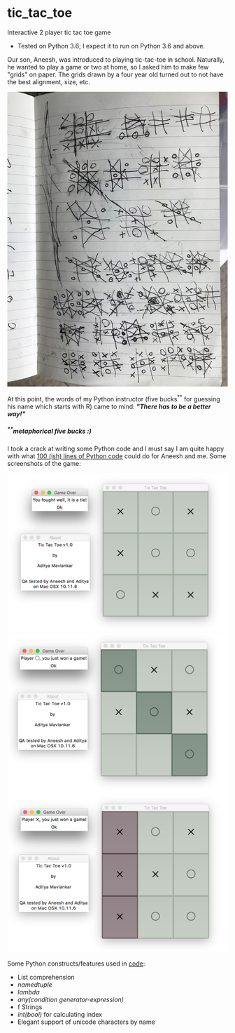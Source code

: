 # tic_tac_toe
Interactive 2 player tic tac toe game

* Tested on Python 3.6; I expect it to run on Python 3.6 and above.

Our son, Aneesh, was introduced to playing tic-tac-toe in school. Naturally, he wanted to play a game or two at home, so I asked him to make few "grids" on paper. The grids drawn by a four year old turned out to not have the best alignment, size, etc. 

![alt text](images/aneeshNotebook.jpg)

At this point, the words of my Python instructor (five bucks<sup>**</sup> for guessing his name which starts with R) came to mind: **_"There has to be a better way!"_**

##### <sup>**</sup>metaphorical five bucks :)

I took a crack at writing some Python code and I must say I am quite happy with what [100 (ish) lines of Python code](./tic_tac_toe_concise.py) could do for Aneesh and me. Some screenshots of the game:

![alt text](images/tie.png)
![alt text](images/win_o.png)
![alt text](images/win_x.png)

Some Python constructs/features used in [code](./tic_tac_toe_concise.py):
  * List comprehension
  * _namedtuple_
  * _lambda_
  * _any(condition generator-expression)_
  * f Strings
  * _int(bool)_ for calculating index
  * Elegant support of unicode characters by name

